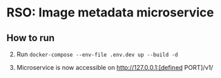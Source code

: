 # RSO: Image metadata microservice

## How to run

2. Run `docker-compose --env-file .env.dev up --build -d`

3. Microservice is now accessible on http://127.0.0.1:[defined PORT]/v1/

